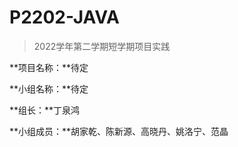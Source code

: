 # P2202-JAVA
> 2022学年第二学期短学期项目实践



**项目名称：**待定

**小组名称：**待定

**组长：**丁泉鸿

**小组成员：**胡家乾、陈新源、高晓丹、姚洛宁、范晶

